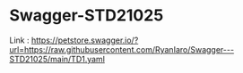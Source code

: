 # Swagger-STD21025
Link : https://petstore.swagger.io/?url=https://raw.githubusercontent.com/RyanIaro/Swagger---STD21025/main/TD1.yaml
